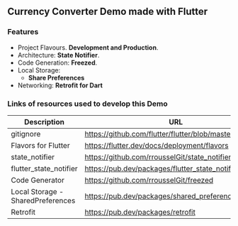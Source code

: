 ## Currency Converter Demo made with Flutter

### Features

- Project Flavours. **Development and Production**.
- Architecture: **State Notifier**. 
- Code Generation: **Freezed**.
- Local Storage:
  - **Share Preferences**
- Networking: **Retrofit for Dart**

### Links of resources used to develop this Demo

Description | URL
-- | --
gitignore | https://github.com/flutter/flutter/blob/master/.gitignore
Flavors for Flutter | https://flutter.dev/docs/deployment/flavors
state_notifier | https://github.com/rrousselGit/state_notifier
flutter_state_notifier | https://pub.dev/packages/flutter_state_notifier
Code Generator | https://github.com/rrousselGit/freezed
Local Storage - SharedPreferences | https://pub.dev/packages/shared_preferences
Retrofit | https://pub.dev/packages/retrofit